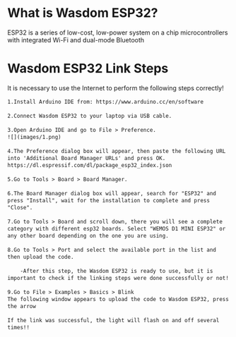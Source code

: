 # What is Wasdom ESP32?
ESP32 is a series of low-cost, low-power system on a chip microcontrollers with integrated Wi-Fi and dual-mode Bluetooth

# Wasdom ESP32 Link Steps

It is necessary to use the Internet to perform the following steps correctly!

    1.Install Arduino IDE from: https://www.arduino.cc/en/software

    2.Connect Wasdom ESP32 to your laptop via USB cable.

    3.Open Arduino IDE and go to File > Preference.
    ![](images/1.png)

    4.The Preference dialog box will appear, then paste the following URL into 'Additional Board Manager URLs' and press OK. 
    https://dl.espressif.com/dl/package_esp32_index.json

    5.Go to Tools > Board > Board Manager.

    6.The Board Manager dialog box will appear, search for "ESP32" and press "Install", wait for the installation to complete and press "Close".

    7.Go to Tools > Board and scroll down, there you will see a complete category with different esp32 boards. Select "WEMOS D1 MINI ESP32" or any other board depending on the one you are using. 

    8.Go to Tools > Port and select the available port in the list and then upload the code. 
    
        -After this step, the Wasdom ESP32 is ready to use, but it is important to check if the linking steps were done successfully or not!

    9.Go to File > Examples > Basics > Blink
    The following window appears to upload the code to Wasdom ESP32, press the arrow

    If the link was successful, the light will flash on and off several times!!
